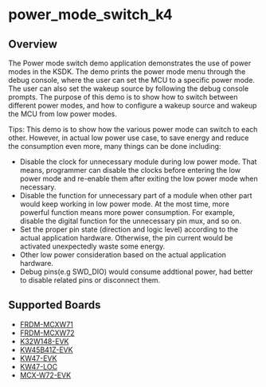 # power_mode_switch_k4

## Overview
The Power mode switch demo application demonstrates the use of power modes in the KSDK. The demo prints the power mode menu
through the debug console, where the user can set the MCU to a specific power mode. The user can also set the wakeup
source by following the debug console prompts. The purpose of this demo is to show how to switch between different power
 modes, and how to configure a wakeup source and wakeup the MCU from low power modes.

 Tips:
 This demo is to show how the various power mode can switch to each other. However, in actual low power use case, to save energy and reduce the consumption even more, many things can be done including:
 - Disable the clock for unnecessary module during low power mode. That means, programmer can disable the clocks before entering the low power mode and re-enable them after exiting the low power mode when necessary.
 - Disable the function for unnecessary part of a module when other part would keep working in low power mode. At the most time, more powerful function means more power consumption. For example, disable the digital function for the unnecessary pin mux, and so on.
 - Set the proper pin state (direction and logic level) according to the actual application hardware. Otherwise, the pin current would be activated unexpectedly waste some energy.
 - Other low power consideration based on the actual application hardware.
 - Debug pins(e.g SWD_DIO) would consume addtional power, had better to disable related pins or disconnect them.

## Supported Boards
- [FRDM-MCXW71](../../_boards/frdmmcxw71/demo_apps/power_mode_switch/example_board_readme.md)
- [FRDM-MCXW72](../../_boards/frdmmcxw72/demo_apps/power_mode_switch/example_board_readme.md)
- [K32W148-EVK](../../_boards/k32w148evk/demo_apps/power_mode_switch/example_board_readme.md)
- [KW45B41Z-EVK](../../_boards/kw45b41zevk/demo_apps/power_mode_switch/example_board_readme.md)
- [KW47-EVK](../../_boards/kw47evk/demo_apps/power_mode_switch/example_board_readme.md)
- [KW47-LOC](../../_boards/kw47loc/demo_apps/power_mode_switch/example_board_readme.md)
- [MCX-W72-EVK](../../_boards/mcxw72evk/demo_apps/power_mode_switch/example_board_readme.md)
